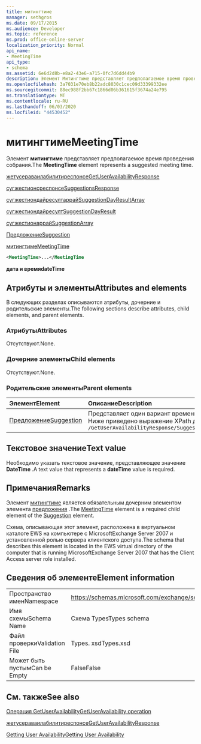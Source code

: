 ```yaml
---
title: митингтиме
manager: sethgros
ms.date: 09/17/2015
ms.audience: Developer
ms.topic: reference
ms.prod: office-online-server
localization_priority: Normal
api_name:
- MeetingTime
api_type:
- schema
ms.assetid: 6e6d2d8b-e8a2-43e6-a715-0fc7d6dd44b9
description: Элемент Митингтиме представляет предполагаемое время проведения собрания.
ms.openlocfilehash: 3a7031e70eb8b22adc8030c1cec09d33399332ee
ms.sourcegitcommit: 88ec988f2bb67c1866d06b361615f3674a24e795
ms.translationtype: MT
ms.contentlocale: ru-RU
ms.lasthandoff: 06/03/2020
ms.locfileid: "44530452"
---
```

# <a name="meetingtime"></a><span data-ttu-id="54aaf-103">митингтиме</span><span class="sxs-lookup"><span data-stu-id="54aaf-103">MeetingTime</span></span>

<span data-ttu-id="54aaf-104">Элемент **митингтиме** представляет предполагаемое время проведения собрания.</span><span class="sxs-lookup"><span data-stu-id="54aaf-104">The **MeetingTime** element represents a suggested meeting time.</span></span> 
  
[<span data-ttu-id="54aaf-105">жетусераваилабилитиреспонсе</span><span class="sxs-lookup"><span data-stu-id="54aaf-105">GetUserAvailabilityResponse</span></span>](getuseravailabilityresponse.md)
  
[<span data-ttu-id="54aaf-106">сугжестионсреспонсе</span><span class="sxs-lookup"><span data-stu-id="54aaf-106">SuggestionsResponse</span></span>](suggestionsresponse.md)
  
[<span data-ttu-id="54aaf-107">сугжестиондайресултаррай</span><span class="sxs-lookup"><span data-stu-id="54aaf-107">SuggestionDayResultArray</span></span>](suggestiondayresultarray.md)
  
[<span data-ttu-id="54aaf-108">сугжестиондайресулт</span><span class="sxs-lookup"><span data-stu-id="54aaf-108">SuggestionDayResult</span></span>](suggestiondayresult.md)
  
[<span data-ttu-id="54aaf-109">сугжестионаррай</span><span class="sxs-lookup"><span data-stu-id="54aaf-109">SuggestionArray</span></span>](suggestionarray.md)
  
[<span data-ttu-id="54aaf-110">Предложение</span><span class="sxs-lookup"><span data-stu-id="54aaf-110">Suggestion</span></span>](suggestion.md)
  
[<span data-ttu-id="54aaf-111">митингтиме</span><span class="sxs-lookup"><span data-stu-id="54aaf-111">MeetingTime</span></span>](meetingtime.md)
  
```xml
<MeetingTime>...</MeetingTime
```

 <span data-ttu-id="54aaf-112">**дата и время**</span><span class="sxs-lookup"><span data-stu-id="54aaf-112">**dateTime**</span></span>
## <a name="attributes-and-elements"></a><span data-ttu-id="54aaf-113">Атрибуты и элементы</span><span class="sxs-lookup"><span data-stu-id="54aaf-113">Attributes and elements</span></span>

<span data-ttu-id="54aaf-114">В следующих разделах описываются атрибуты, дочерние и родительские элементы.</span><span class="sxs-lookup"><span data-stu-id="54aaf-114">The following sections describe attributes, child elements, and parent elements.</span></span>
  
### <a name="attributes"></a><span data-ttu-id="54aaf-115">Атрибуты</span><span class="sxs-lookup"><span data-stu-id="54aaf-115">Attributes</span></span>

<span data-ttu-id="54aaf-116">Отсутствуют.</span><span class="sxs-lookup"><span data-stu-id="54aaf-116">None.</span></span>
  
### <a name="child-elements"></a><span data-ttu-id="54aaf-117">Дочерние элементы</span><span class="sxs-lookup"><span data-stu-id="54aaf-117">Child elements</span></span>

<span data-ttu-id="54aaf-118">Отсутствуют.</span><span class="sxs-lookup"><span data-stu-id="54aaf-118">None.</span></span>
  
### <a name="parent-elements"></a><span data-ttu-id="54aaf-119">Родительские элементы</span><span class="sxs-lookup"><span data-stu-id="54aaf-119">Parent elements</span></span>

|<span data-ttu-id="54aaf-120">**Элемент**</span><span class="sxs-lookup"><span data-stu-id="54aaf-120">**Element**</span></span>|<span data-ttu-id="54aaf-121">**Описание**</span><span class="sxs-lookup"><span data-stu-id="54aaf-121">**Description**</span></span>|
|:-----|:-----|
|[<span data-ttu-id="54aaf-122">Предложение</span><span class="sxs-lookup"><span data-stu-id="54aaf-122">Suggestion</span></span>](suggestion.md) <br/> |<span data-ttu-id="54aaf-123">Представляет один вариант времени собрания.</span><span class="sxs-lookup"><span data-stu-id="54aaf-123">Represents a single meeting time suggestion.</span></span>  <br/> <span data-ttu-id="54aaf-124">Ниже приведено выражение XPath для этого элемента:</span><span class="sxs-lookup"><span data-stu-id="54aaf-124">The following is the XPath expression to this element:</span></span>  <br/>  `/GetUserAvailabilityResponse/SuggestionsResponse/SuggestionDayResultArray/SuggestionDayResult[i]/SuggestionArray/Suggestion[i]` <br/> |
   
## <a name="text-value"></a><span data-ttu-id="54aaf-125">Текстовое значение</span><span class="sxs-lookup"><span data-stu-id="54aaf-125">Text value</span></span>

<span data-ttu-id="54aaf-126">Необходимо указать текстовое значение, представляющее значение **DateTime** .</span><span class="sxs-lookup"><span data-stu-id="54aaf-126">A text value that represents a **dateTime** value is required.</span></span> 
  
## <a name="remarks"></a><span data-ttu-id="54aaf-127">Примечания</span><span class="sxs-lookup"><span data-stu-id="54aaf-127">Remarks</span></span>

<span data-ttu-id="54aaf-128">Элемент [митингтиме](meetingtime.md) является обязательным дочерним элементом элемента [предложения](suggestion.md) .</span><span class="sxs-lookup"><span data-stu-id="54aaf-128">The [MeetingTime](meetingtime.md) element is a required child element of the [Suggestion](suggestion.md) element.</span></span> 
  
<span data-ttu-id="54aaf-129">Схема, описывающая этот элемент, расположена в виртуальном каталоге EWS на компьютере с MicrosoftExchange Server 2007 и установленной ролью сервера клиентского доступа.</span><span class="sxs-lookup"><span data-stu-id="54aaf-129">The schema that describes this element is located in the EWS virtual directory of the computer that is running MicrosoftExchange Server 2007 that has the Client Access server role installed.</span></span>
  
## <a name="element-information"></a><span data-ttu-id="54aaf-130">Сведения об элементе</span><span class="sxs-lookup"><span data-stu-id="54aaf-130">Element information</span></span>

|||
|:-----|:-----|
|<span data-ttu-id="54aaf-131">Пространство имен</span><span class="sxs-lookup"><span data-stu-id="54aaf-131">Namespace</span></span>  <br/> |https://schemas.microsoft.com/exchange/services/2006/types  <br/> |
|<span data-ttu-id="54aaf-132">Имя схемы</span><span class="sxs-lookup"><span data-stu-id="54aaf-132">Schema Name</span></span>  <br/> |<span data-ttu-id="54aaf-133">Схема Types</span><span class="sxs-lookup"><span data-stu-id="54aaf-133">Types schema</span></span>  <br/> |
|<span data-ttu-id="54aaf-134">Файл проверки</span><span class="sxs-lookup"><span data-stu-id="54aaf-134">Validation File</span></span>  <br/> |<span data-ttu-id="54aaf-135">Types. xsd</span><span class="sxs-lookup"><span data-stu-id="54aaf-135">Types.xsd</span></span>  <br/> |
|<span data-ttu-id="54aaf-136">Может быть пустым</span><span class="sxs-lookup"><span data-stu-id="54aaf-136">Can be Empty</span></span>  <br/> |<span data-ttu-id="54aaf-137">False</span><span class="sxs-lookup"><span data-stu-id="54aaf-137">False</span></span>  <br/> |
   
## <a name="see-also"></a><span data-ttu-id="54aaf-138">См. также</span><span class="sxs-lookup"><span data-stu-id="54aaf-138">See also</span></span>



[<span data-ttu-id="54aaf-139">Операция GetUserAvailability</span><span class="sxs-lookup"><span data-stu-id="54aaf-139">GetUserAvailability operation</span></span>](getuseravailability-operation.md)
  
[<span data-ttu-id="54aaf-140">жетусераваилабилитиреспонсе</span><span class="sxs-lookup"><span data-stu-id="54aaf-140">GetUserAvailabilityResponse</span></span>](getuseravailabilityresponse.md)


[<span data-ttu-id="54aaf-141">Getting User Availability</span><span class="sxs-lookup"><span data-stu-id="54aaf-141">Getting User Availability</span></span>](https://msdn.microsoft.com/library/d4133fcb-9b0f-4e6b-aadf-a389da83516a%28Office.15%29.aspx)

